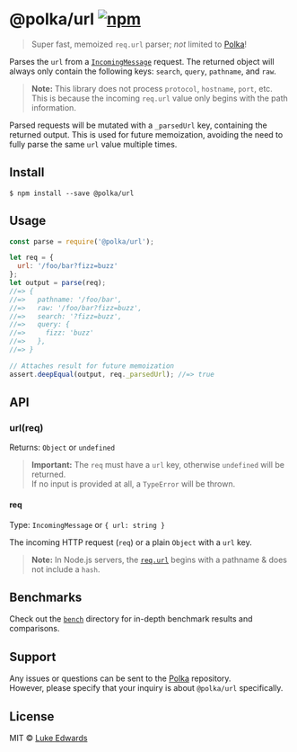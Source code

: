 # @polka/url [![npm](https://badgen.now.sh/npm/v/@polka/url)](https://npmjs.org/package/@polka/url)

> Super fast, memoized `req.url` parser; _not_ limited to [Polka][polka]!

Parses the `url` from a [`IncomingMessage`](https://nodejs.org/api/http.html#http_class_http_incomingmessage) request. The returned object will always only contain the following keys: `search`, `query`, `pathname`, and `raw`.

> **Note:** This library does not process `protocol`, `hostname`, `port`, etc.<br>This is because the incoming `req.url` value only begins with the path information.

Parsed requests will be mutated with a `_parsedUrl` key, containing the returned output. This is used for future memoization, avoiding the need to fully parse the same `url` value multiple times.

## Install

```
$ npm install --save @polka/url
```

## Usage

```js
const parse = require('@polka/url');

let req = {
  url: '/foo/bar?fizz=buzz'
};
let output = parse(req);
//=> {
//=>   pathname: '/foo/bar',
//=>   raw: '/foo/bar?fizz=buzz',
//=>   search: '?fizz=buzz',
//=>   query: {
//=>     fizz: 'buzz'
//=>   },
//=> }

// Attaches result for future memoization
assert.deepEqual(output, req._parsedUrl); //=> true
```

## API

### url(req)
Returns: `Object` or `undefined`

> **Important:** The `req` must have a `url` key, otherwise `undefined` will be returned.<br>If no input is provided at all, a `TypeError` will be thrown.

#### req
Type: `IncomingMessage` or `{ url: string }`

The incoming HTTP request (`req`) or a plain `Object` with a `url` key.

> **Note:** In Node.js servers, the [`req.url`](https://nodejs.org/api/http.html#http_message_url) begins with a pathname & does not include a `hash`.


## Benchmarks

Check out the [`bench`](/bench) directory for in-depth benchmark results and comparisons.


## Support

Any issues or questions can be sent to the [Polka][polka] repository.<br>However, please specify that your inquiry is about `@polka/url` specifically.


## License

MIT © [Luke Edwards](https://lukeed.com)

[polka]: https://github.com/lukeed/polka
